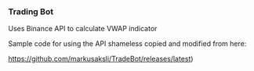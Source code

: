 ### Trading Bot 

Uses Binance API to calculate VWAP indicator 

Sample code for using the API shameless copied and modified from here:  

https://github.com/markusaksli/TradeBot/releases/latest)
